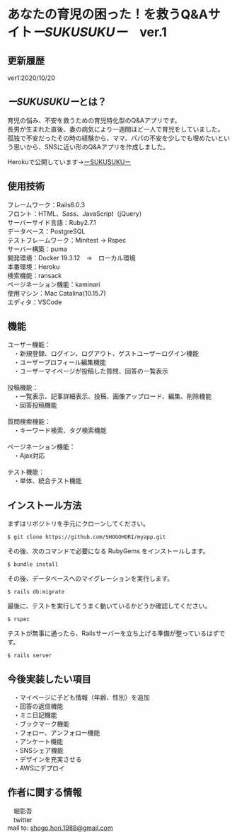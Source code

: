 # あなたの育児の困った！を救うQ&Aサイト*ーSUKUSUKUー*　ver.1

## 更新履歴
ver1:2020/10/20

## *ーSUKUSUKUー*とは？
育児の悩み、不安を救うための育児特化型のQ&Aアプリです。<br>
長男が生まれた直後、妻の病気により一週間ほど一人で育児をしていました。<br>
孤独で不安だったその時の経験から、ママ、パパの不安を少しでも埋めたいという思いから、SNSに近い形のQ&Aアプリを作成しました。<br>

Herokuで公開しています→[ーSUKUSUKUー](https://childcare-questions-and-answer.herokuapp.com/)

## 使用技術
フレームワーク：Rails6.0.3<br>
フロント：HTML、Sass、JavaScript（jQuery）<br>
サーバーサイド言語：Ruby2.7.1<br>
データベース：PostgreSQL<br>
テストフレームワーク：Minitest → Rspec<br>
サーバー構築：puma<br>
開発環境：Docker 19.3.12　→　ローカル環境<br>
本番環境：Heroku<br>
検索機能：ransack<br>
ページネーション機能：kaminari<br>
使用マシン：Mac Catalina(10.15.7)<br>
エディタ：VSCode<br>

## 機能
ユーザー機能：<br>
　・新規登録、ログイン、ログアウト、ゲストユーザーログイン機能<br>
　・ユーザープロフィール編集機能<br>
　・ユーザーマイページが投稿した質問、回答の一覧表示<br>
<br>
投稿機能：<br>
　・一覧表示、記事詳細表示、投稿、画像アップロード、編集、削除機能<br>
　・回答投稿機能<br>
<br>
質問検索機能：<br>
　・キーワード検索、タグ検索機能<br>
<br>
ページネーション機能：<br>
　・Ajax対応<br>
<br>
テスト機能：<br>
　・単体、統合テスト機能<br>


## インストール方法

まずはリポジトリを手元にクローンしてください。

```
$ git clone https://github.com/SHOGOHORI/myapp.git
```

その後、次のコマンドで必要になる RubyGems をインストールします。

```
$ bundle install
```

その後、データベースへのマイグレーションを実行します。

```
$ rails db:migrate
```

最後に、テストを実行してうまく動いているかどうか確認してください。

```
$ rspec
```

テストが無事に通ったら、Railsサーバーを立ち上げる準備が整っているはずです。

```
$ rails server
```

## 今後実装したい項目
　・マイページに子ども情報（年齢、性別）を追加<br>
　・回答の返信機能<br>
　・ミニ日記機能<br>
　・ブックマーク機能<br>
　・フォロー、アンフォロー機能<br>
　・アンケート機能<br>
　・SNSシェア機能<br>
　・デザインを充実させる<br>
　・AWSにデプロイ<br>

## 作者に関する情報
　堀彰吾<br>
　twitter<br>
   mail to: shogo.hori.1988@gmail.com<br>